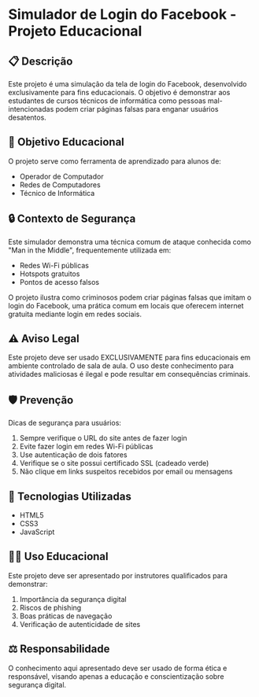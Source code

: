 # Simulador de Login do Facebook - Projeto Educacional

## 📋 Descrição

Este projeto é uma simulação da tela de login do Facebook, desenvolvido exclusivamente para fins educacionais. O objetivo é demonstrar aos estudantes de cursos técnicos de informática como pessoas mal-intencionadas podem criar páginas falsas para enganar usuários desatentos.

## 🎯 Objetivo Educacional

O projeto serve como ferramenta de aprendizado para alunos de:
- Operador de Computador
- Redes de Computadores
- Técnico de Informática

## 🔒 Contexto de Segurança

Este simulador demonstra uma técnica comum de ataque conhecida como "Man in the Middle", frequentemente utilizada em:
- Redes Wi-Fi públicas
- Hotspots gratuitos
- Pontos de acesso falsos

O projeto ilustra como criminosos podem criar páginas falsas que imitam o login do Facebook, uma prática comum em locais que oferecem internet gratuita mediante login em redes sociais.

## ⚠️ Aviso Legal

Este projeto deve ser usado EXCLUSIVAMENTE para fins educacionais em ambiente controlado de sala de aula. O uso deste conhecimento para atividades maliciosas é ilegal e pode resultar em consequências criminais.

## 🛡️ Prevenção

Dicas de segurança para usuários:
1. Sempre verifique o URL do site antes de fazer login
2. Evite fazer login em redes Wi-Fi públicas
3. Use autenticação de dois fatores
4. Verifique se o site possui certificado SSL (cadeado verde)
5. Não clique em links suspeitos recebidos por email ou mensagens

## 🔧 Tecnologias Utilizadas

- HTML5
- CSS3
- JavaScript

## 👨‍🏫 Uso Educacional

Este projeto deve ser apresentado por instrutores qualificados para demonstrar:
1. Importância da segurança digital
2. Riscos de phishing
3. Boas práticas de navegação
4. Verificação de autenticidade de sites

## ⚖️ Responsabilidade

O conhecimento aqui apresentado deve ser usado de forma ética e responsável, visando apenas a educação e conscientização sobre segurança digital.